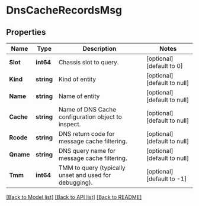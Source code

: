 # DnsCacheRecordsMsg

## Properties
Name | Type | Description | Notes
------------ | ------------- | ------------- | -------------
**Slot** | **int64** | Chassis slot to query. | [optional] [default to 0]
**Kind** | **string** | Kind of entity | [optional] [default to null]
**Name** | **string** | Name of entity | [optional] [default to null]
**Cache** | **string** | Name of DNS Cache configuration object to inspect. | [optional] [default to null]
**Rcode** | **string** | DNS return code for message cache filtering. | [optional] [default to null]
**Qname** | **string** | DNS query name for message cache filtering. | [optional] [default to null]
**Tmm** | **int64** | TMM to query (typically unset and used for debugging). | [optional] [default to -1]

[[Back to Model list]](../README.md#documentation-for-models) [[Back to API list]](../README.md#documentation-for-api-endpoints) [[Back to README]](../README.md)


